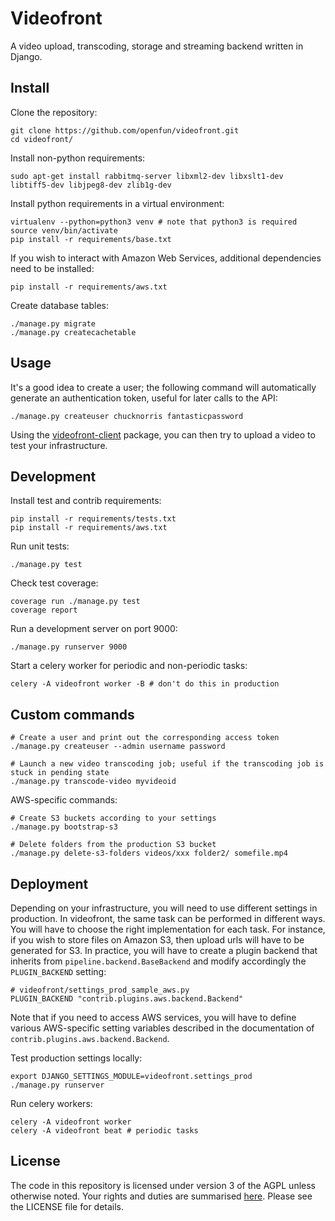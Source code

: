 # Videofront

A video upload, transcoding, storage and streaming backend written in Django.

## Install

Clone the repository:

    git clone https://github.com/openfun/videofront.git
    cd videofront/

Install non-python requirements:

    sudo apt-get install rabbitmq-server libxml2-dev libxslt1-dev libtiff5-dev libjpeg8-dev zlib1g-dev

Install python requirements in a virtual environment:

    virtualenv --python=python3 venv # note that python3 is required
    source venv/bin/activate
    pip install -r requirements/base.txt

If you wish to interact with Amazon Web Services, additional dependencies need to be installed:

    pip install -r requirements/aws.txt

Create database tables:

    ./manage.py migrate
    ./manage.py createcachetable

## Usage

It's a good idea to create a user; the following command will automatically generate an authentication token, useful for later calls to the API:

    ./manage.py createuser chucknorris fantasticpassword

Using the [videofront-client](https://github.com/openfun/videofront-client) package, you can then try to upload a video to test your infrastructure.

## Development

Install test and contrib requirements:

    pip install -r requirements/tests.txt
    pip install -r requirements/aws.txt

Run unit tests:

    ./manage.py test

Check test coverage:

    coverage run ./manage.py test
    coverage report

Run a development server on port 9000:

    ./manage.py runserver 9000

Start a celery worker for periodic and non-periodic tasks:

    celery -A videofront worker -B # don't do this in production

## Custom commands

    # Create a user and print out the corresponding access token
    ./manage.py createuser --admin username password

    # Launch a new video transcoding job; useful if the transcoding job is stuck in pending state
    ./manage.py transcode-video myvideoid


AWS-specific commands:

    # Create S3 buckets according to your settings
    ./manage.py bootstrap-s3

    # Delete folders from the production S3 bucket
    ./manage.py delete-s3-folders videos/xxx folder2/ somefile.mp4

## Deployment

Depending on your infrastructure, you will need to use different settings in production. In videofront, the same task can be performed in different ways. You will have to choose the right implementation for each task. For instance, if you wish to store files on Amazon S3, then upload urls will have to be generated for S3. In practice, you will have to create a plugin backend that inherits from `pipeline.backend.BaseBackend` and modify accordingly the `PLUGIN_BACKEND` setting:

    # videofront/settings_prod_sample_aws.py
    PLUGIN_BACKEND "contrib.plugins.aws.backend.Backend"

Note that if you need to access AWS services, you will have to define various AWS-specific setting variables described in the documentation of `contrib.plugins.aws.backend.Backend`.

Test production settings locally:

    export DJANGO_SETTINGS_MODULE=videofront.settings_prod
    ./manage.py runserver

Run celery workers:

    celery -A videofront worker
    celery -A videofront beat # periodic tasks

## License

The code in this repository is licensed under version 3 of the AGPL unless otherwise noted. Your rights and duties are summarised [here](https://tldrlegal.com/license/gnu-affero-general-public-license-v3-(agpl-3.0)). Please see the LICENSE file for details.

